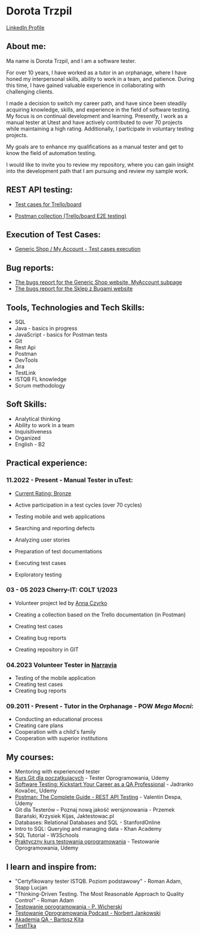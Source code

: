 # Dorota Trzpil 

[LinkedIn Profile](https://www.linkedin.com/in/dorota-trzpil/) 

## About me: 
Ma name is Dorota Trzpil, and I am a software tester. 

For over 10 years, I have worked as a tutor in an orphanage, where I have honed my interpersonal skills, ability to work in a team, and patience. During this time, I have gained valuable experience in collaborating with challenging clients.

I made a decision to switch my career path, and have since been steadily acquiring knowledge, skills, and experience in the field of software testing. My focus is on continual development and learning. Presently, I work as a manual tester at Utest and have actively contributed to over 70 projects while maintaining a high rating. Additionally, I participate in voluntary testing projects.
 
My goals are to enhance my qualifications as a manual tester and get to know the field of automation testing.

I would like to invite you to review my repository, where you can gain insight into the development path that I am pursuing and review my sample work.


## REST API testing: 
* [Test cases for Trello/board](https://github.com/DorotaTrzpil/Portfolio/blob/eb4b8cc2083847cb1160c1d8aaa6464b812261be/TrelloApiPostman/TrelloTestCase.ods) 

* [Postman collection (Trello/board E2E testing)](https://github.com/DorotaTrzpil/Portfolio/blob/eb4b8cc2083847cb1160c1d8aaa6464b812261be/TrelloApiPostman/TrelloBoard.postman_collection)


## Execution of Test Cases:
* [Generic Shop / My Account - Test cases execution](https://github.com/DorotaTrzpil/Portfolio/blob/044711bd4f19764636349ea5cf6b314e84e810a4/ExecutionOfTestCases/GSMyAccount_ExecutionReport.pdf)


## Bug reports: 
* [The bugs report for the Generic Shop website, MyAccount subpage](https://github.com/DorotaTrzpil/Portfolio/blob/7092f0b357c80c3486fbb812f30292cea6657d43/BugsReports/GSBugReport.ods)
* [The bugs report for the Sklep z Bugami website](https://github.com/DorotaTrzpil/Portfolio/blob/main/BugsReports/SklepZBugami%20-%20BugsReport.ods) 





## Tools, Technologies and Tech Skills:
* SQL
* Java - basics in progress 
* JavaScript - basics for Postman tests
* Git
* Rest Api
* Postman
* DevTools
* Jira
* TestLink
* ISTQB FL knowledge
* Scrum methodology

## Soft Skills: 
* Analytical thinking
* Ability to work in a team 
* Inquisitiveness
* Organized 
* English - B2

## Practical experience: 

### **11.2022 - Present -  Manual Tester in uTest:**


* [Current Rating: Bronze](https://github.com/DorotaTrzpil/Portfolio/blob/main/Certificates/UtestRating.png)

* Active participation in a test cycles (over 70 cycles)
* Testing mobile and web applications

* Searching and reporting defects
* Analyzing user stories
* Preparation of test documentations
* Executing test cases
* Exploratory testing


### **03 - 05 2023 Cherry-IT: COLT 1/2023**
* Volunteer project led by [Anna Czyrko](https://www.linkedin.com/in/ania-czyrko-05933aa1/)


* Creating a collection based on the Trello documentation (in Postman)
* Creating test cases
* Creating bug reports
* Creating repository in GIT 

### **04.2023 Volunteer Tester in [Narravia](https://narravia.com/)**
* Testing of the mobile application 
* Creating test cases
* Creating bug reports


### **09.2011 - Present - Tutor in the Orphanage - POW _Mega Mocni_:**
* Conducting an educational process
* Creating care plans
* Cooperation with a child's family
* Cooperation with superior institutions

## My courses:
* Mentoring with experienced tester
* [Kurs Git dla początkujących](https://github.com/DorotaTrzpil/Portfolio/blob/main/Certificates/Git%20dla%20poczatkujacych.pdf) - Tester Oprogramowania, Udemy 
* [Software Testing: Kickstart Your Career as a QA Professional](https://github.com/DorotaTrzpil/Portfolio/blob/main/Certificates/Software%20Testing.pdf) - Jadranko Kovačec, Udemy 
* [Postman: The Complete Guide - REST API Testing](https://github.com/DorotaTrzpil/Portfolio/blob/main/Certificates/Postman%20V.Despa.pdf)  - Valentin Despa, Udemy 
* Git dla Testerów – Poznaj nową jakość wersjonowania - Przemek Barański, Krzysiek Kijas, Jaktestowac.pl 
* Databases: Relational Databases and SQL - StanfordOnline
* Intro to SQL: Querying and managing data - Khan Academy 
* SQL Tutorial - W3Schools 
* [Praktyczny kurs testowania oprogramowania](https://github.com/DorotaTrzpil/Portfolio/blob/main/Certificates/Praktyczny%20Kurs%20Testowania.pdf) - Testowanie Oprogramowania, Udemy





##  I learn and inspire from: 
* "Certyfikowany tester ISTQB. Poziom podstawowy" - Roman Adam, Stapp Lucjan
* "Thinking-Driven Testing. The Most Reasonable Approach to Quality Control" - Roman Adam
* [Testowanie oprogramowania - P. Wicherski](https://pwicherski.gitbook.io/testowanie-oprogramowania/)
* [Testowanie Oprogramowania Podcast - Norbert Jankowski](https://podcasttestowanie.pl/author/admin/)
* [Akademia QA - Bartosz Kita](https://www.youtube.com/@akademiaqa)
* [TestITka](https://www.youtube.com/@TestITka)










